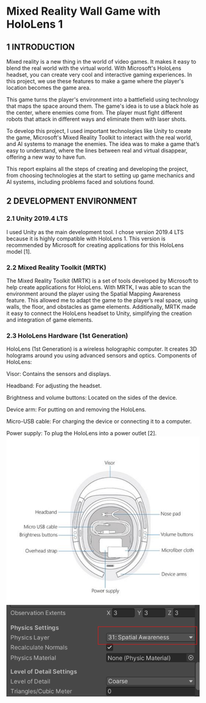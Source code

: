 # Mixed Reality Wall Game with HoloLens 1

## 1 INTRODUCTION

Mixed reality is a new thing in the world of video games. It makes it easy to blend the real world with the virtual world. With Microsoft's HoloLens headset, you can create very cool and interactive gaming experiences. In this project, we use these features to make a game where the player's location becomes the game area.

This game turns the player's environment into a battlefield using technology that maps the space around them. The game's idea is to use a black hole as the center, where enemies come from. The player must fight different robots that attack in different ways and eliminate them with laser shots.

To develop this project, I used important technologies like Unity to create the game, Microsoft's Mixed Reality Toolkit to interact with the real world, and AI systems to manage the enemies. The idea was to make a game that’s easy to understand, where the lines between real and virtual disappear, offering a new way to have fun.

This report explains all the steps of creating and developing the project, from choosing technologies at the start to setting up game mechanics and AI systems, including problems faced and solutions found.
## 2 DEVELOPMENT ENVIRONMENT

### 2.1 Unity 2019.4 LTS
I used Unity as the main development tool. I chose version 2019.4 LTS because it is highly compatible with HoloLens 1. This version is recommended by Microsoft for creating applications for this HoloLens model [1].

### 2.2 Mixed Reality Toolkit (MRTK)
The Mixed Reality Toolkit (MRTK) is a set of tools developed by Microsoft to help create applications for HoloLens. With MRTK, I was able to scan the environment around the player using the Spatial Mapping Awareness feature. This allowed me to adapt the game to the player’s real space, using walls, the floor, and obstacles as game elements. Additionally, MRTK made it easy to connect the HoloLens headset to Unity, simplifying the creation and integration of game elements.

### 2.3 HoloLens Hardware (1st Generation)
HoloLens (1st Generation) is a wireless holographic computer. It creates 3D holograms around you using advanced sensors and optics.
Components of HoloLens:

Visor: Contains the sensors and displays.

Headband: For adjusting the headset.

Brightness and volume buttons: Located on the sides of the device.

Device arm: For putting on and removing the HoloLens.

Micro-USB cable: For charging the device or connecting it to a computer.

Power supply: To plug the HoloLens into a power outlet [2].
![](Images/img1.png)
![](Images/img2.png)

 
